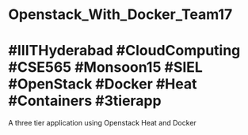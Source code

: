 # Openstack_With_Docker_Team17

# #IIITHyderabad #CloudComputing #CSE565 #Monsoon15 #SIEL #OpenStack #Docker #Heat #Containers #3tierapp

A three tier application using Openstack Heat and Docker


